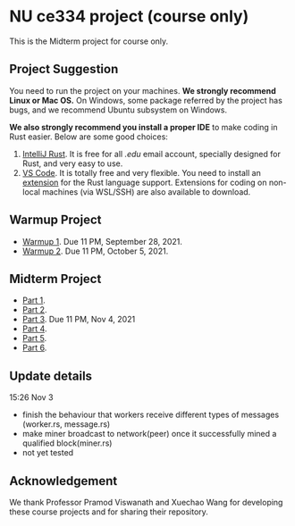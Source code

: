 # NU ce334 project (course only)

This is the Midterm project for course only.

## Project Suggestion
You need to run the project on your machines. **We strongly recommend Linux or Mac OS.** On Windows, some package referred by the project has bugs, and we recommend Ubuntu subsystem on Windows.

**We also strongly recommend you install a proper IDE** to make coding in Rust easier. Below are some good choices:
1. [IntelliJ Rust](https://www.jetbrains.com/rust/). It is free for all _.edu_ email account, specially designed for Rust, and very easy to use.
2. [VS Code](https://code.visualstudio.com/). It is totally free and very flexible. You need to install an [extension](https://marketplace.visualstudio.com/items?itemName=rust-lang.rust) for the Rust language support. Extensions for coding on non-local machines (via WSL/SSH) are also available to download.


## Warmup Project

- [Warmup 1](Warmup1). Due 11 PM, September 28, 2021.
- [Warmup 2](Warmup2). Due 11 PM, October 5, 2021.

## Midterm Project

- [Part 1](MidtermProject1).
- [Part 2](MidtermProject2).
- [Part 3](MidtermProject3). Due 11 PM, Nov 4, 2021
- [Part 4](MidtermProject4).
- [Part 5](MidtermProject5).
- [Part 6](MidtermProject6).

## Update details
15:26 Nov 3
- finish the behaviour that workers receive different types of messages (worker.rs, message.rs)
- make miner broadcast to network(peer) once it successfully mined a qualified block(miner.rs)
- not yet tested

## Acknowledgement
We thank Professor Pramod Viswanath and Xuechao Wang for developing these course projects and for sharing their repository.
